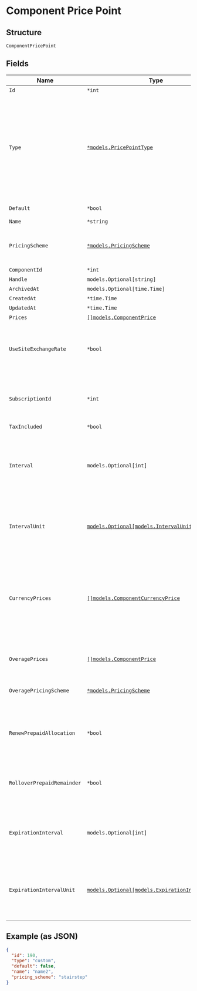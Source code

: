 
# Component Price Point

## Structure

`ComponentPricePoint`

## Fields

| Name | Type | Tags | Description |
|  --- | --- | --- | --- |
| `Id` | `*int` | Optional | - |
| `Type` | [`*models.PricePointType`](../../doc/models/price-point-type.md) | Optional | Price point type. We expose the following types:<br><br>1. **default**: a price point that is marked as a default price for a certain product.<br>2. **custom**: a custom price point.<br>3. **catalog**: a price point that is **not** marked as a default price for a certain product and is **not** a custom one. |
| `Default` | `*bool` | Optional | Note: Refer to type attribute instead |
| `Name` | `*string` | Optional | - |
| `PricingScheme` | [`*models.PricingScheme`](../../doc/models/pricing-scheme.md) | Optional | The identifier for the pricing scheme. See [Product Components](https://help.chargify.com/products/product-components.html) for an overview of pricing schemes. |
| `ComponentId` | `*int` | Optional | - |
| `Handle` | `models.Optional[string]` | Optional | - |
| `ArchivedAt` | `models.Optional[time.Time]` | Optional | - |
| `CreatedAt` | `*time.Time` | Optional | - |
| `UpdatedAt` | `*time.Time` | Optional | - |
| `Prices` | [`[]models.ComponentPrice`](../../doc/models/component-price.md) | Optional | - |
| `UseSiteExchangeRate` | `*bool` | Optional | Whether to use the site level exchange rate or define your own prices for each currency if you have multiple currencies defined on the site. Defaults to true during creation. |
| `SubscriptionId` | `*int` | Optional | (only used for Custom Pricing - ie. when the price point's type is `custom`) The id of the subscription that the custom price point is for. |
| `TaxIncluded` | `*bool` | Optional | - |
| `Interval` | `models.Optional[int]` | Optional | The numerical interval. i.e. an interval of ‘30’ coupled with an interval_unit of day would mean this component price point would renew every 30 days. This property is only available for sites with Multifrequency enabled. |
| `IntervalUnit` | [`models.Optional[models.IntervalUnit]`](../../doc/models/interval-unit.md) | Optional | A string representing the interval unit for this component price point, either month or day. This property is only available for sites with Multifrequency enabled. |
| `CurrencyPrices` | [`[]models.ComponentCurrencyPrice`](../../doc/models/component-currency-price.md) | Optional | An array of currency pricing data is available when multiple currencies are defined for the site. It varies based on the use_site_exchange_rate setting for the price point. This parameter is present only in the response of read endpoints, after including the appropriate query parameter. |
| `OveragePrices` | [`[]models.ComponentPrice`](../../doc/models/component-price.md) | Optional | Applicable only to prepaid usage components. An array of overage price brackets. |
| `OveragePricingScheme` | [`*models.PricingScheme`](../../doc/models/pricing-scheme.md) | Optional | Applicable only to prepaid usage components. Pricing scheme for overage pricing. |
| `RenewPrepaidAllocation` | `*bool` | Optional | Applicable only to prepaid usage components. Boolean which controls whether or not the allocated quantity should be renewed at the beginning of each period. |
| `RolloverPrepaidRemainder` | `*bool` | Optional | Applicable only to prepaid usage components. Boolean which controls whether or not remaining units should be rolled over to the next period. |
| `ExpirationInterval` | `models.Optional[int]` | Optional | Applicable only to prepaid usage components where rollover_prepaid_remainder is true. The number of `expiration_interval_unit`s after which rollover amounts should expire. |
| `ExpirationIntervalUnit` | [`models.Optional[models.ExpirationIntervalUnit]`](../../doc/models/expiration-interval-unit.md) | Optional | Applicable only to prepaid usage components where rollover_prepaid_remainder is true. A string representing the expiration interval unit for this component, either month or day. |

## Example (as JSON)

```json
{
  "id": 190,
  "type": "custom",
  "default": false,
  "name": "name2",
  "pricing_scheme": "stairstep"
}
```

